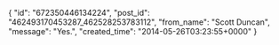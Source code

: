  {
   "id": "672350446134224",
   "post_id": "462493170453287_462528253783112",
   "from_name": "Scott Duncan",
   "message": "Yes.",
   "created_time": "2014-05-26T03:23:55+0000"
 }
